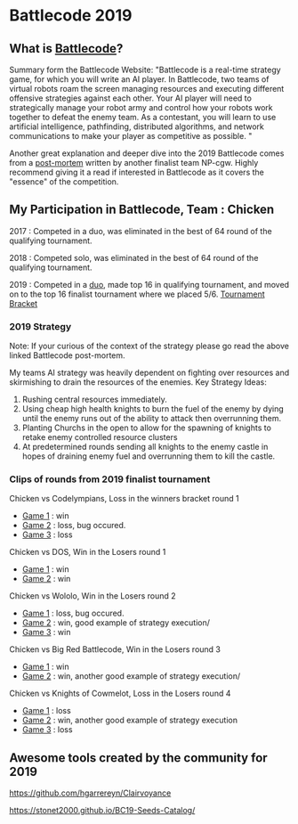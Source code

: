 # Battlecode 2019

## What is [Battlecode](http://www.battlecode.org/)?

Summary form the Battlecode Website:
"Battlecode is a real-time strategy game, for which you will write an AI player. In Battlecode, two teams of virtual robots roam the screen managing resources and executing different offensive strategies against each other. Your AI player will need to strategically manage your robot army and control how your robots work together to defeat the enemy team. As a contestant, you will learn to use artificial intelligence, pathfinding, distributed algorithms, and network communications to make your player as competitive as possible. "

Another great explanation and deeper dive into the 2019 Battlecode comes from a [post-mortem](http://jerrymao.net/blog/battlecode/) written by another finalist team NP-cgw. Highly recommend giving it a read if interested in Battlecode as it covers the "essence" of the competition.

## My Participation in Battlecode, Team : Chicken

2017 : Competed in a duo, was eliminated in the best of 64 round of the qualifying tournament.

2018 : Competed solo, was eliminated in the best of 64 round of the qualifying tournament.

2019 : Competed in a [duo](https://github.com/JeffreyLiangUF), made top 16 in qualifying tournament, and moved on to the top 16 finalist tournament where we placed 5/6.
[Tournament Bracket](https://challonge.com/bc_19_finals)

### 2019 Strategy

Note: If your curious of the context of the strategy please go read the above linked Battlecode post-mortem.

My teams AI strategy was heavily dependent on fighting over resources and skirmishing to drain the resources of the enemies. 
Key Strategy Ideas: 

1. Rushing central resources immediately.
2. Using cheap high health knights to burn the fuel of the enemy by dying until the enemy runs out of the ability to attack then overrunning them.
3. Planting Churchs in the open to allow for the spawning of knights to retake enemy controlled resource clusters
4. At predetermined rounds sending all knights to the enemy castle in hopes of draining enemy fuel and overrunning them to kill the castle.

### Clips of rounds from 2019 finalist tournament

Chicken vs Codelympians, Loss in the winners bracket round 1

- [Game 1](https://youtu.be/_HeSkdl9QCU?t=1461) : win
- [Game 2](https://youtu.be/_HeSkdl9QCU?t=1502) : loss, bug occured.
- [Game 3](https://youtu.be/_HeSkdl9QCU?t=1568) : loss

Chicken vs DOS, Win in the Losers round 1

- [Game 1](https://youtu.be/_HeSkdl9QCU?t=3702) : win
- [Game 2](https://youtu.be/_HeSkdl9QCU?t=3747) : win

Chicken vs Wololo, Win in the Losers round 2

- [Game 1](https://youtu.be/_HeSkdl9QCU?t=4404) : loss, bug occured.
- [Game 2](https://youtu.be/_HeSkdl9QCU?t=4467) : win, good example of strategy execution/
- [Game 3](https://youtu.be/_HeSkdl9QCU?t=4511) : win

Chicken vs Big Red Battlecode, Win in the Losers round 3

- [Game 1](https://youtu.be/_HeSkdl9QCU?t=5745) : win
- [Game 2](https://youtu.be/_HeSkdl9QCU?t=5809) : win, another good example of strategy execution/

Chicken vs Knights of Cowmelot, Loss in the Losers round 4

- [Game 1](https://youtu.be/_HeSkdl9QCU?t=6187) : loss
- [Game 2](https://youtu.be/_HeSkdl9QCU?t=6233) : win, another good example of strategy execution
- [Game 3](https://youtu.be/_HeSkdl9QCU?t=6295) : loss



## Awesome tools created by the community for 2019

https://github.com/hgarrereyn/Clairvoyance

https://stonet2000.github.io/BC19-Seeds-Catalog/
